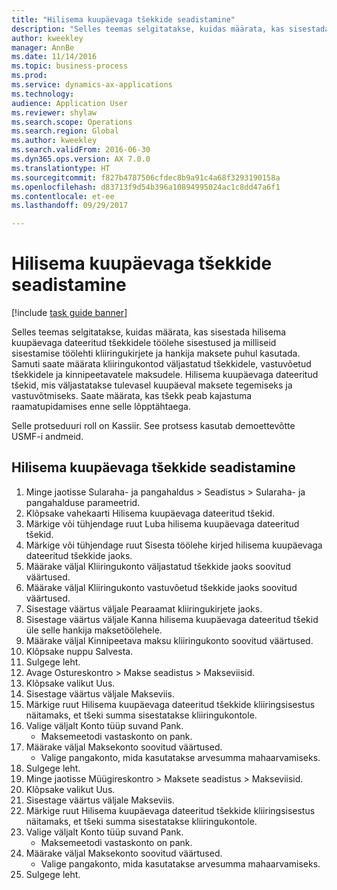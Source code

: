```yaml
--- 
title: "Hilisema kuupäevaga tšekkide seadistamine"
description: "Selles teemas selgitatakse, kuidas määrata, kas sisestada hilisema kuupäevaga dateeritud tšekkidele töölehe sisestused ja milliseid sisestamise töölehti kliiringukirjete ja hankija maksete puhul kasutada."
author: kweekley
manager: AnnBe
ms.date: 11/14/2016
ms.topic: business-process
ms.prod: 
ms.service: dynamics-ax-applications
ms.technology: 
audience: Application User
ms.reviewer: shylaw
ms.search.scope: Operations
ms.search.region: Global
ms.author: kweekley
ms.search.validFrom: 2016-06-30
ms.dyn365.ops.version: AX 7.0.0
ms.translationtype: HT
ms.sourcegitcommit: f827b4787506cfdec8b9a91c4a68f3293190158a
ms.openlocfilehash: d83713f9d54b396a10894995024ac1c8dd47a6f1
ms.contentlocale: et-ee
ms.lasthandoff: 09/29/2017

---
```

# <a name="set-up-postdated-checks"></a>Hilisema kuupäevaga tšekkide seadistamine

[!include [task guide banner](../../includes/task-guide-banner.md)]

Selles teemas selgitatakse, kuidas määrata, kas sisestada hilisema kuupäevaga dateeritud tšekkidele töölehe sisestused ja milliseid sisestamise töölehti kliiringukirjete ja hankija maksete puhul kasutada. Samuti saate määrata kliiringukontod väljastatud tšekkidele, vastuvõetud tšekkidele ja kinnipeetavatele maksudele. Hilisema kuupäevaga dateeritud tšekid, mis väljastatakse tulevasel kuupäeval maksete tegemiseks ja vastuvõtmiseks. Saate määrata, kas tšekk peab kajastuma raamatupidamises enne selle lõpptähtaega.



Selle protseduuri roll on Kassiir. See protsess kasutab demoettevõtte USMF-i andmeid.


## <a name="set-up-postdated-checks"></a>Hilisema kuupäevaga tšekkide seadistamine
1. Minge jaotisse Sularaha- ja pangahaldus > Seadistus > Sularaha- ja pangahalduse parameetrid.
2. Klõpsake vahekaarti Hilisema kuupäevaga dateeritud tšekid.
3. Märkige või tühjendage ruut Luba hilisema kuupäevaga dateeritud tšekid.
4. Märkige või tühjendage ruut Sisesta töölehe kirjed hilisema kuupäevaga dateeritud tšekkide jaoks.
5. Määrake väljal Kliiringukonto väljastatud tšekkide jaoks soovitud väärtused.
6. Määrake väljal Kliiringukonto vastuvõetud tšekkide jaoks soovitud väärtused.
7. Sisestage väärtus väljale Pearaamat kliiringukirjete jaoks.
8. Sisestage väärtus väljale Kanna hilisema kuupäevaga dateeritud tšekid üle selle hankija maksetöölehele.
9. Määrake väljal Kinnipeetava maksu kliiringukonto soovitud väärtused.
10. Klõpsake nuppu Salvesta.
11. Sulgege leht.
12. Avage Ostureskontro > Makse seadistus > Makseviisid.
13. Klõpsake valikut Uus.
14. Sisestage väärtus väljale Makseviis.
15. Märkige ruut Hilisema kuupäevaga dateeritud tšekkide kliiringsisestus näitamaks, et tšeki summa sisestatakse kliiringukontole.
16. Valige väljalt Konto tüüp suvand Pank.
    * Maksemeetodi vastaskonto on pank.  
17. Määrake väljal Maksekonto soovitud väärtused.
    * Valige pangakonto, mida kasutatakse arvesumma mahaarvamiseks.  
18. Sulgege leht.
19. Minge jaotisse Müügireskontro > Maksete seadistus > Makseviisid.
20. Klõpsake valikut Uus.
21. Sisestage väärtus väljale Makseviis.
22. Märkige ruut Hilisema kuupäevaga dateeritud tšekkide kliiringsisestus näitamaks, et tšeki summa sisestatakse kliiringukontole.
23. Valige väljalt Konto tüüp suvand Pank.
    * Maksemeetodi vastaskonto on pank.  
24. Määrake väljal Maksekonto soovitud väärtused.
    * Valige pangakonto, mida kasutatakse arvesumma mahaarvamiseks.  
25. Sulgege leht.


